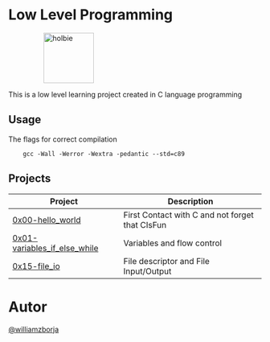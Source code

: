 # Low Level Programming
<img src="https://blog.holbertonschool.com/wp-content/uploads/2020/04/unnamed-2.png" alt="holbie" width="100" style="margin-left: 5em">

This is a low level learning project created in C language programming 

## Usage

The flags for correct compilation
```
    gcc -Wall -Werror -Wextra -pedantic --std=c89 
```

## Projects

Project| Description
---|---
[0x00-hello_world](./0x00-hello_world) | First Contact with C and not forget that CIsFun
[0x01-variables_if_else_while](./0x01-variables_if_else_while) | Variables and flow control
[0x15-file_io](./0x15-file_io) | File descriptor and File Input/Output

# Autor

[@williamzborja](https://github.com/williamzborja)


